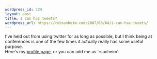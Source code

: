 ```yaml
--- 
wordpress_id: 324
layout: post
title: I can haz tweets?
wordpress_url: https://robsanheim.com/2007/08/04/i-can-haz-tweets/
---
```

I've held out from using twitter for as long as possible, but I think being at conferences is one of the few times it actually really has some useful purpose.  
Here's my <a href="https://twitter.com/rsanheim">profile page</a>, or you can add me as 'rsanheim'.  
